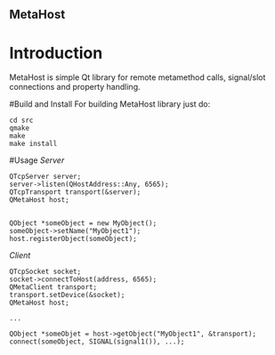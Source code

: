 ## MetaHost
# Introduction
MetaHost is simple Qt library for remote metamethod calls, signal/slot connections and property handling.

#Build and Install
For building MetaHost library just do:
```
cd src
qmake
make
make install
```

#Usage
*Server*
```
QTcpServer server;
server->listen(QHostAddress::Any, 6565);
QTcpTransport transport(&server);
QMetaHost host;


QObject *someObject = new MyObject();
someObject->setName("MyObject1");
host.registerObject(someObject);
```

*Client*
```
QTcpSocket socket;
socket->connectToHost(address, 6565);
QMetaClient transport;
transport.setDevice(&socket);
QMetaHost host;

...

QObject *someObjet = host->getObject("MyObject1", &transport);
connect(someObject, SIGNAL(signal1()), ...);
```